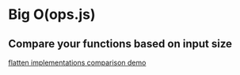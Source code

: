 # Big O(ops.js)

## Compare your functions based on input size


[flatten implementations comparison demo](https://stepancar.github.io/Big-Oops.js/build/#code/%7B%22solutions%22%3A%5B%7B%22id%22%3A%2216972736615520.24072079035909688%22%2C%22code%22%3A%22function%20flatten(array)%20%7B%5Cn%20%20%20%20const%20res%20%3D%20%5B%5D%3B%5Cn%20%20%20%20for%20(let%20i%20%3D%200%3B%20i%20%3C%20array.length%3B%20i%2B%2B)%20%7B%5Cn%20%20%20%20%20%20%20%20if%20(Array.isArray(array%5Bi%5D))%20%7B%5Cn%20%20%20%20%20%20%20%20%20%20%20%20const%20flat%20%3D%20flatten(array%5Bi%5D)%3B%5Cn%20%20%20%20%20%20%20%20%20%20%20%20for%20(let%20j%20%3D%200%3B%20j%20%3C%20flat.length%3B%20j%2B%2B)%20%7B%5Cn%20%20%20%20%20%20%20%20%20%20%20%20%20%20%20%20res.push(flat%5Bi%5D)%3B%5Cn%20%20%20%20%20%20%20%20%20%20%20%20%7D%5Cn%20%20%20%20%20%20%20%20%7D%5Cn%20%20%20%20%20%20%20%20else%20%7B%5Cn%20%20%20%20%20%20%20%20%20%20%20%20res.push(array%5Bi%5D)%3B%5Cn%20%20%20%20%20%20%20%20%7D%5Cn%20%20%20%20%7D%5Cn%20%20%20%20return%20res%3B%5Cn%7D%5Cn%5Cnreturn%20(arr)%20%3D%3E%20%7B%5Cn%20%20return%20flatten(arr)%5Cn%7D%22%2C%22title%22%3A%22Minin%22%2C%22include%22%3Atrue%7D%2C%7B%22id%22%3A%2216972787941150.4328883126931784%22%2C%22code%22%3A%22var%20flatten%20%3D%20(%5Cn%20%20%20%20(%20theArg%20)%20%3D%3E%20%7B%5Cn%20%20%20%20%20%20%20%20return%20theArg.toString().split('%2C')%3B%5Cn%20%20%20%20%7D%5Cn)%3B%5Cn%5Cnreturn%20(arr)%20%3D%3E%20%7B%5Cn%20%20return%20flatten(arr)%5Cn%7D%22%2C%22title%22%3A%22Murich%20toString%22%2C%22include%22%3Atrue%7D%2C%7B%22id%22%3A%2216972827227620.06757049809697357%22%2C%22code%22%3A%22var%20flatten%20%3D%20(%5Cn%20%20%20%20(%20theArr%20)%20%3D%3E%20%7B%5Cn%20%20%20%20%20%20%20%20var%20theResultArray%3D%5B%5D%3B%5Cn%20%20%20%20%20%20%20%20var%20doIsArray%20%3D%20Array.isArray%3B%5Cn%5Cn%20%20%20%20%20%20%20%20for%20(var%20theValue%20of%20theArr)%20%7B%5Cn%20%20%20%20%20%20%20%20%20%20%20%20doIsArray(theValue)%5Cn%20%20%20%20%20%20%20%20%20%20%20%20%20%20%20%20%3F%20(theResultArray%20%3D%20theResultArray.concat(flatten(theValue)))%5Cn%20%20%20%20%20%20%20%20%20%20%20%20%20%20%20%20%3A%20theResultArray.push(theValue)%3B%5Cn%20%20%20%20%20%20%20%20%7D%5Cn%5Cn%20%20%20%20%20%20%20%20return%20theResultArray%3B%5Cn%20%20%20%20%7D%5Cn)%5Cn%5Cn%5Cnreturn%20(arr)%20%3D%3E%20%7B%5Cn%20%20return%20flatten(arr)%5Cn%7D%22%2C%22title%22%3A%22Murych%20recursive%22%2C%22include%22%3Atrue%7D%2C%7B%22id%22%3A%2216972868725570.13004135662203442%22%2C%22code%22%3A%22var%20flatten%20%3D%20(%5Cn%20%20%20%20(%20theArr%2C%20result)%20%3D%3E%20%7B%5Cn%20%20%20%20%20%20%20%20var%20doIsArray%20%3D%20Array.isArray%3B%5Cn%5Cn%20%20%20%20%20%20%20%20for%20(var%20theValue%20of%20theArr)%20%7B%5Cn%20%20%20%20%20%20%20%20%20%20%20%20doIsArray(theValue)%5Cn%20%20%20%20%20%20%20%20%20%20%20%20%20%20%20%20%3F%20flatten(theValue%2C%20result)%5Cn%20%20%20%20%20%20%20%20%20%20%20%20%20%20%20%20%3A%20result.push(theValue)%3B%5Cn%20%20%20%20%20%20%20%20%7D%5Cn%20%20%20%20%7D%5Cn)%5Cn%5Cn%5Cnreturn%20(arr)%20%3D%3E%20%7B%5Cn%20%20var%20result%20%3D%20%5B%5D%3B%5Cn%20%20flatten(arr%2C%20result)%5Cn%5Cn%20%20return%20result%3B%5Cn%7D%22%2C%22title%22%3A%22Recursive%2C%20with%20no%20additional%20memory%22%2C%22include%22%3Atrue%7D%2C%7B%22id%22%3A%2216972829947380.239816158729109%22%2C%22code%22%3A%22function%20flatten(array)%20%7B%5Cn%20%20%20%20var%20res%20%3D%20%5B%5D%3B%5Cn%20%20%20%20var%20isArray%20%3D%20Array.isArray%3B%5Cn%5Cn%20%20%20%20var%20top%20%3D%20new%20NestedIterator(null%2C%20array)%3B%5Cn%5Cn%20%20%20%20while%20(top)%20%7B%5Cn%20%20%20%20%20%20%20%20if%20(top.hasNext())%20%7B%5Cn%20%20%20%20%20%20%20%20%20%20%20%20var%20val%20%3D%20top.next()%3B%5Cn%20%20%20%20%20%20%20%20%20%20%20%20if%20(isArray(val))%20%7B%5Cn%20%20%20%20%20%20%20%20%20%20%20%20%20%20%20%20var%20newTop%20%3D%20new%20NestedIterator(top%2C%20val)%3B%5Cn%20%20%20%20%20%20%20%20%20%20%20%20%20%20%20%20top%20%3D%20newTop%3B%5Cn%20%20%20%20%20%20%20%20%20%20%20%20%7D%20else%20%7B%5Cn%20%20%20%20%20%20%20%20%20%20%20%20%20%20%20%20res.push(val)%3B%5Cn%20%20%20%20%20%20%20%20%20%20%20%20%7D%5Cn%20%20%20%20%20%20%20%20%7D%20else%20%7B%5Cn%20%20%20%20%20%20%20%20%20%20%20%20top%20%3D%20top.prev%3B%5Cn%20%20%20%20%20%20%20%20%7D%5Cn%20%20%20%20%7D%5Cn%5Cn%20%20%20%20return%20res%3B%5Cn%7D%5Cn%5Cnclass%20NestedIterator%20%7B%5Cn%20%20%20%20constructor(prev%2C%20list)%20%7B%5Cn%20%20%20%20%20%20%20%20this.index%20%3D%20-1%3B%5Cn%20%20%20%20%20%20%20%20this.list%20%3D%20list%3B%5Cn%20%20%20%20%20%20%20%20this.prev%20%3D%20prev%3B%5Cn%20%20%20%20%7D%5Cn%5Cn%20%20%20%20hasNext()%20%7B%5Cn%20%20%20%20%20%20%20%20return%20this.index%20%3C%20this.list.length%20-%201%3B%5Cn%20%20%20%20%7D%5Cn%5Cn%20%20%20%20next()%20%7B%5Cn%20%20%20%20%20%20%20%20const%20val%20%3D%20this.list%5B%2B%2Bthis.index%5D%3B%5Cn%20%20%20%20%20%20%20%20return%20val%3B%5Cn%20%20%20%20%7D%5Cn%7D%5Cn%5Cnreturn%20(arr)%20%3D%3E%20%7B%5Cn%20%20return%20flatten(arr)%5Cn%7D%22%2C%22title%22%3A%22Iterative%20solution%20with%20custom%20iterator%22%2C%22include%22%3Atrue%7D%2C%7B%22id%22%3A%2216972830881210.9959604380084055%22%2C%22code%22%3A%22var%20doFlat%20%3D%20(%5Cn%20%20%20%20function*%20(%20theArr%20)%20%7B%5Cn%20%20%20%20%20%20%20%20var%20theValue%3B%5Cn%20%20%20%20%20%20%20%20var%20doIsArray%20%3D%20Array.isArray%3B%5Cn%20%20%20%20%20%20%20%20for%20(theValue%20of%20theArr)%20%7B%5Cn%20%20%20%20%20%20%20%20%20%20%20%20if%20(doIsArray(theValue))%20%7B%5Cn%20%20%20%20%20%20%20%20%20%20%20%20%20%20%20%20yield*%20doFlat(theValue)%3B%5Cn%20%20%20%20%20%20%20%20%20%20%20%20%7D%20else%20%7B%5Cn%20%20%20%20%20%20%20%20%20%20%20%20%20%20%20%20yield%20theValue%3B%5Cn%20%20%20%20%20%20%20%20%20%20%20%20%7D%5Cn%20%20%20%20%20%20%20%20%7D%5Cn%20%20%20%20%7D%5Cn)%5Cn%5Cnvar%20flatten%20%3D%20(%5Cn%20%20%20%20(%20theArr%20)%20%3D%3E%20%7B%5Cn%20%20%20%20%20%20%20%20return%20%5B...doFlat(theArr)%5D%3B%5Cn%20%20%20%20%7D%5Cn)%5Cn%5Cn%5Cnreturn%20(arr)%20%3D%3E%20%7B%5Cn%20%20return%20flatten(arr)%5Cn%7D%22%2C%22title%22%3A%22Murych%20generator%22%2C%22include%22%3Atrue%7D%2C%7B%22id%22%3A%2216972836163750.6838868169588834%22%2C%22code%22%3A%22%5Cn%5Cnreturn%20(arr)%20%3D%3E%20%7B%5Cn%20%20return%20arr.flat(Infinity)%5Cn%7D%22%2C%22title%22%3A%22Array.prototype.flat%22%2C%22include%22%3Atrue%7D%2C%7B%22id%22%3A%2216972848260810.17197698256303506%22%2C%22code%22%3A%22function%20flatten(array)%20%7B%5Cn%20%20%20%20var%20res%20%3D%20%5B%5D%3B%5Cn%20%20%20%20var%20isArray%20%3D%20Array.isArray%3B%5Cn%5Cn%20%20%20%20var%20stack%20%3D%20%5Barray%5BSymbol.iterator%5D()%5D%3B%5Cn%5Cn%20%20%20%20while%20(stack.length)%20%7B%5Cn%20%20%20%20%20%20%20%20var%20top%20%3D%20stack.pop()%5Cn%20%20%20%20%20%20%20%20for%20(var%20val%20of%20top)%20%7B%5Cn%20%20%20%20%20%20%20%20%20%20%20%20if%20(isArray(val))%20%7B%5Cn%20%20%20%20%20%20%20%20%20%20%20%20%20%20%20%20stack.push(top)%3B%5Cn%20%20%20%20%20%20%20%20%20%20%20%20%20%20%20%20stack.push(val%5BSymbol.iterator%5D())%3B%5Cn%20%20%20%20%20%20%20%20%20%20%20%20%20%20%20%20break%5Cn%20%20%20%20%20%20%20%20%20%20%20%20%7D%20else%20%7B%5Cn%20%20%20%20%20%20%20%20%20%20%20%20%20%20%20%20res.push(val)%3B%5Cn%20%20%20%20%20%20%20%20%20%20%20%20%7D%5Cn%20%20%20%20%20%20%20%20%7D%5Cn%20%20%20%20%7D%5Cn%5Cn%20%20%20%20return%20res%3B%5Cn%7D%5Cn%5Cnreturn%20(arr)%20%3D%3E%20%7B%5Cn%20%20return%20flatten(arr)%5Cn%7D%22%2C%22title%22%3A%22Array%20iterator%20%2B%20stack%22%2C%22include%22%3Atrue%7D%5D%2C%22testCases%22%3A%5B%7B%22id%22%3A%2216972736647920.06759134529400956%22%2C%22code%22%3A%22%2F%2F%20pass%20test%20data%20into%20solution%5Cn%5Cnreturn%20(solution%2C%20%7B%20arr%20%7D)%20%3D%3E%20solution(arr)%22%2C%22generateDataCode%22%3A%22function%20generateDeepArray(depth)%20%7B%5Cn%20%20%20%20let%20res%20%3D%20%5B%5D%3B%5Cn%20%20%20%20for%20(let%20i%20%3D%200%3B%20i%20%3C%20depth%3B%20i%2B%2B)%20%7B%5Cn%20%20%20%20%20%20%20%20res%20%3D%20%5Bres%5D%3B%5Cn%20%20%20%20%7D%5Cn%20%20%20%20return%20res%3B%5Cn%7D%5Cn%5Cnreturn%20(%7Bn%7D)%20%3D%3E%20(%7B%20arr%3A%20generateDeepArray(n)%20%7D)%22%2C%22title%22%3A%22Deep%20Array%2C%20should%20highlight%20problems%20with%20Max%20call%20stack%20size%22%2C%22minInputSize%22%3A1000%2C%22maxInputSize%22%3A10000%2C%22stepsCount%22%3A10%7D%5D%7D) 
